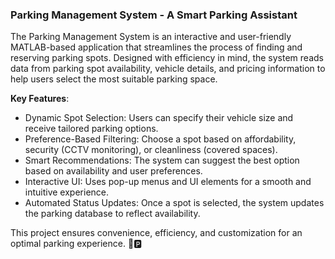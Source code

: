 <h3>Parking Management System - A Smart Parking Assistant</h3>

The Parking Management System is an interactive and user-friendly MATLAB-based application that streamlines the process of finding and reserving parking spots. Designed with efficiency in mind, the system reads data from parking spot availability, vehicle details, and pricing information to help users select the most suitable parking space.

**Key Features**:

  -  Dynamic Spot Selection: Users can specify their vehicle size and receive tailored parking options.
  - Preference-Based Filtering: Choose a spot based on affordability, security (CCTV monitoring), or cleanliness (covered spaces).
  -  Smart Recommendations: The system can suggest the best option based on availability and user preferences.
  -  Interactive UI: Uses pop-up menus and UI elements for a smooth and intuitive experience.
  -  Automated Status Updates: Once a spot is selected, the system updates the parking database to reflect availability.

This project ensures convenience, efficiency, and customization for an optimal parking experience. 🚗🅿️
